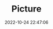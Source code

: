 ---
weight: 1
images:
- /images/edited/167.jpeg
title: Picture
date: 2022-10-24 22:47:06
tags: [luminar neo,work,FE 28-70mm F3.5-5.6 OSS,ILCE-7M3,41.0,bird,person]
---